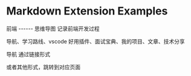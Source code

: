 # Markdown Extension Examples

前端 ------ 思维导图 记录前端开发过程

导航、学习路线、vscode 好用插件、面试宝典、我的项目、文章、技术分享

导航
通过链接形式

或者其他形式，跳转到对应页面
